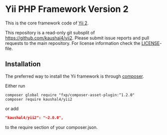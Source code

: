 Yii PHP Framework Version 2
===========================


This is the core framework code of [Yii 2](https://github.com/kaushal4/yii2#readme).

This repository is a read-only git subsplit of <https://github.com/kaushal4/yii2>.
Please submit issue reports and pull requests to the main repository.
For license information check the [LICENSE](LICENSE.md)-file.

Installation
------------

The preferred way to install the Yii framework is through [composer](http://getcomposer.org/download/).

Either run

```
composer global require "fxp/composer-asset-plugin:^1.2.0"
composer require kaushal4/yii2
```

or add

```json
"kaushal4/yii2": "~2.0.0",
```

to the require section of your composer.json.
